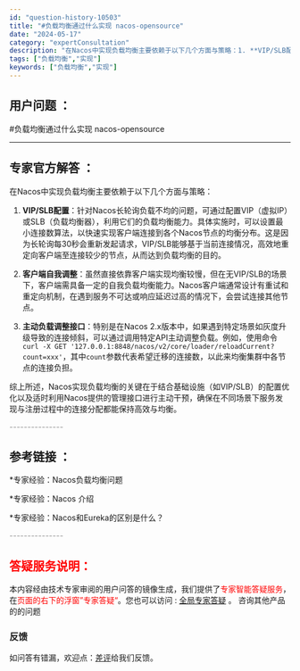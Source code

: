 ```yaml
---
id: "question-history-10503"
title: "#负载均衡通过什么实现 nacos-opensource"
date: "2024-05-17"
category: "expertConsultation"
description: "在Nacos中实现负载均衡主要依赖于以下几个方面与策略：1. **VIP/SLB配置**：针对Nacos长轮询负载不均的问题，可通过配置VIP（虚拟IP）或SLB（负载均衡器），利用它们的负载均衡能力。具体实施时，可以设置最小连接数算法，以快速实现客户端连接到各个Nacos节点的均衡分布。这是因为长"
tags: ["负载均衡","实现"]
keywords: ["负载均衡","实现"]
---
```


## 用户问题 ： 
 #负载均衡通过什么实现 nacos-opensource 

---------------
## 专家官方解答 ：

在Nacos中实现负载均衡主要依赖于以下几个方面与策略：

1. **VIP/SLB配置**：针对Nacos长轮询负载不均的问题，可通过配置VIP（虚拟IP）或SLB（负载均衡器），利用它们的负载均衡能力。具体实施时，可以设置最小连接数算法，以快速实现客户端连接到各个Nacos节点的均衡分布。这是因为长轮询每30秒会重新发起请求，VIP/SLB能够基于当前连接情况，高效地重定向客户端至连接较少的节点，从而达到负载均衡的目的。

2. **客户端自我调整**：虽然直接依靠客户端实现均衡较慢，但在无VIP/SLB的场景下，客户端需具备一定的自我负载均衡能力。Nacos客户端通常设计有重试和重定向机制，在遇到服务不可达或响应延迟过高的情况下，会尝试连接其他节点。

3. **主动负载调整接口**：特别是在Nacos 2.x版本中，如果遇到特定场景如灰度升级导致的连接倾斜，可以通过调用特定API主动调整负载。例如，使用命令`curl -X GET '127.0.0.1:8848/nacos/v2/core/loader/reloadCurrent?count=xxx'`，其中`count`参数代表希望迁移的连接数，以此来均衡集群中各节点的连接负担。

综上所述，Nacos实现负载均衡的关键在于结合基础设施（如VIP/SLB）的配置优化以及适时利用Nacos提供的管理接口进行主动干预，确保在不同场景下服务发现与注册过程中的连接分配都能保持高效与均衡。


<font color="#949494">---------------</font> 


## 参考链接 ：

*专家经验：Nacos负载均衡问题 
 
 *专家经验：Nacos 介绍 
 
 *专家经验：Nacos和Eureka的区别是什么？ 


 <font color="#949494">---------------</font> 
 


## <font color="#FF0000">答疑服务说明：</font> 

本内容经由技术专家审阅的用户问答的镜像生成，我们提供了<font color="#FF0000">专家智能答疑服务</font>，在<font color="#FF0000">页面的右下的浮窗”专家答疑“</font>。您也可以访问 : [全局专家答疑](https://answer.opensource.alibaba.com/docs/intro) 。 咨询其他产品的的问题

### 反馈
如问答有错漏，欢迎点：[差评](https://ai.nacos.io/user/feedbackByEnhancerGradePOJOID?enhancerGradePOJOId=13700)给我们反馈。
